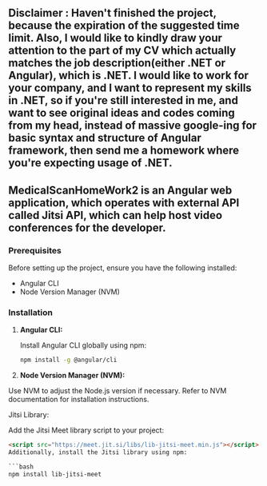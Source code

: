 ## Disclaimer : Haven't finished the project, because the expiration of the suggested time limit. Also, I would like to kindly draw your attention to the part of my CV which actually matches the job description(either .NET or Angular), which is .NET. I would like to work for your company, and I want to represent my skills in .NET, so if you're still interested in me, and want to see original ideas and codes coming from my head, instead of massive google-ing for basic syntax and structure of Angular framework, then send me a homework where you're expecting usage of .NET.

## MedicalScanHomeWork2 is an Angular web application, which operates with external API called Jitsi API, which can help host video conferences for the developer.


### Prerequisites

Before setting up the project, ensure you have the following installed:

- Angular CLI
- Node Version Manager (NVM)

### Installation

1. **Angular CLI:**

   Install Angular CLI globally using npm:

   ```bash
   npm install -g @angular/cli
2. **Node Version Manager (NVM):**

Use NVM to adjust the Node.js version if necessary. Refer to NVM documentation for installation instructions.

Jitsi Library:

Add the Jitsi Meet library script to your project:

```html
<script src="https://meet.jit.si/libs/lib-jitsi-meet.min.js"></script>
Additionally, install the Jitsi library using npm:

```bash
npm install lib-jitsi-meet

